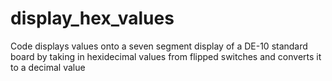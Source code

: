 # display_hex_values
Code displays values onto a seven segment display of a DE-10 standard board by taking in hexidecimal values from flipped switches and converts it to a decimal value
